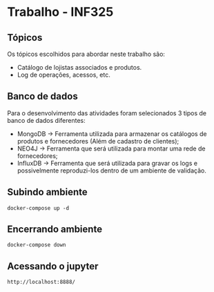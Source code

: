 # Trabalho - INF325

## Tópicos
Os tópicos escolhidos para abordar neste trabalho são:
- Catálogo de lojistas associados e produtos.
- Log de operações, acessos, etc.

## Banco de dados

Para o desenvolvimento das atividades foram selecionados 3 tipos de banco de dados diferentes:
- MongoDB -> Ferramenta utilizada para armazenar os catálogos de produtos e fornecedores (Além de cadastro de clientes);
- NEO4J -> Ferramenta que será utilizada para montar uma rede de fornecedores;
- InfluxDB -> Ferramenta que será utilizada para gravar os logs e possivelmente reproduzi-los dentro de um ambiente de validação.

## Subindo ambiente
```shell
docker-compose up -d
```

## Encerrando ambiente
```shell
docker-compose down
```

## Acessando o jupyter
```
http://localhost:8888/
```
